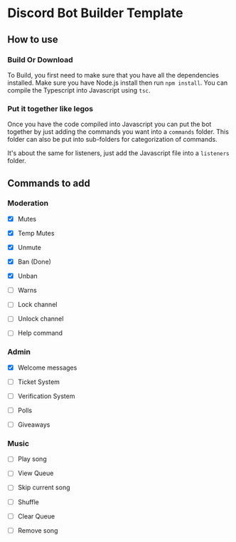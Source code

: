 # Discord Bot Builder Template

## How to use

### Build Or Download
To Build, you first need to make sure that you have all the dependencies installed. Make sure you have Node.js install then run ``npm install``. You can compile the Typescript into Javascript using ``tsc``.

### Put it together like legos  
Once you have the code compiled into Javascript you can put the bot together by just adding the commands you want into a ``commands`` folder. This folder can also be put into sub-folders for categorization of commands.

It's about the same for listeners, just add the Javascript file into a ``listeners`` folder.
## Commands to add

### Moderation
- [x] Mutes

- [x] Temp Mutes

- [x] Unmute

- [x] Ban (Done)

- [x] Unban

- [ ] Warns

- [ ] Lock channel

- [ ] Unlock channel

- [ ] Help command

 ### Admin 

- [x] Welcome messages

- [ ] Ticket System

- [ ] Verification System

- [ ] Polls

- [ ] Giveaways

### Music

- [ ] Play song

- [ ] View Queue

- [ ] Skip current song

- [ ] Shuffle

- [ ] Clear Queue

- [ ] Remove song
